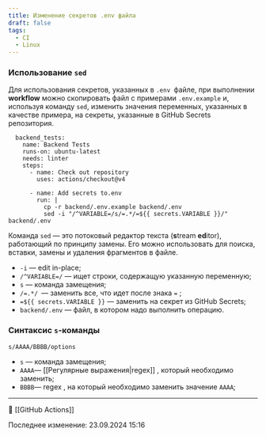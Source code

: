 ```yaml
---
title: Изменение секретов .env файла
draft: false
tags:
  - CI
  - Linux
---
```

 ### Использование `sed`
 
 Для использования секретов, указанных в `.env `файле, при выполнении **workflow** можно скопировать файл с примерами `.env.example`  и, используя команду `sed`, изменить значения переменных, указанных в качестве примера, на секреты, указанные в GitHub Secrets репозитория.

```GitHub
  backend_tests:
    name: Backend Tests
    runs-on: ubuntu-latest
    needs: linter
    steps:
      - name: Check out repository
        uses: actions/checkout@v4
  
      - name: Add secrets to.env
        run: |
          cp -r backend/.env.example backend/.env
          sed -i "/^VARIABLE=/s/=.*/=${{ secrets.VARIABLE }}/" backend/.env
```

Команда `sed` — это потоковый редактор текста (**s**tream **ed**itor), работающий по принципу замены. Его можно использовать для поиска, вставки, замены и удаления фрагментов в файле.
* `-i` — edit in-place;
* `/^VARIABLE=/` — ищет строки, содержащую указанную переменную;
* `s` — команда замещения;
* `/=.*/ `— заменить все, что идет после знака `=` ;
* `=${{ secrets.VARIABLE }}` — заменить на секрет из GitHub Secrets;
* `backend/.env` — файл, в котором надо выполнить операцию.

### Синтаксис `s`-команды
```
s/AAAA/BBBB/options
```
* `s` — команда замещения;
* `AAAA`— [[Регулярные выражения|regex]] , который необходимо заменить;
* `BBBB`— regex , на который необходимо заменить значение `AAAA`;
----
📂 [[GitHub Actions]]

Последнее изменение: 23.09.2024 15:16
